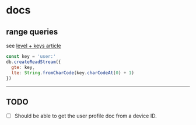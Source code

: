 # docs

## range queries
see [level + keys article](https://kevinsimper.medium.com/how-to-get-range-of-keys-in-leveldb-and-how-gt-and-lt-works-29a8f1e11782)

```js
const key = 'user:'
db.createReadStream({
  gte: key,
  lte: String.fromCharCode(key.charCodeAt(0) + 1)
})
```

-------------------------------------------------------------

## TODO

* [ ] Should be able to get the user profile doc from a device ID.
